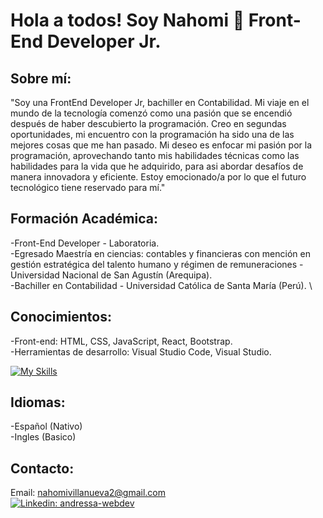 # Hola a todos! Soy Nahomi 👋  Front-End Developer Jr.

## Sobre mí: 
"Soy una FrontEnd Developer Jr, bachiller en Contabilidad. 
Mi viaje en el mundo de la tecnología comenzó como una pasión que se encendió después de haber descubierto la programación. 
Creo en segundas oportunidades, mi encuentro con la programación ha sido una de las mejores cosas que me han pasado. 
Mi deseo es enfocar mi pasión por la programación, aprovechando tanto mis habilidades técnicas como las habilidades para la vida que he adquirido, para asi abordar desafíos de manera innovadora y eficiente. 
Estoy emocionado/a por lo que el futuro tecnológico tiene reservado para mí."

## Formación Académica: 
-Front-End Developer - Laboratoria. \
-Egresado Maestría en ciencias: contables y financieras con mención en gestión estratégica del talento humano y régimen de remuneraciones - Universidad Nacional de San Agustín (Arequipa). \
-Bachiller en Contabilidad - Universidad Católica de Santa María (Perú). \

## Conocimientos: 
-Front-end: HTML, CSS, JavaScript, React, Bootstrap. \
-Herramientas de desarrollo: Visual Studio Code, Visual Studio. 

[![My Skills](https://skillicons.dev/icons?i=js,html,css,react,figma,nodejs,jest,gitHub,firebase)](https://skillicons.dev)


## Idiomas: 
-Español (Nativo) \
-Ingles (Basico)

## Contacto: 
Email: nahomivillanueva2@gmail.com \
[![Linkedin: andressa-webdev](https://skillicons.dev/icons?i=linkedin)](https://www.linkedin.com/in/nahomi-isbel-villanueva-rojas-1a8a48278/) 
